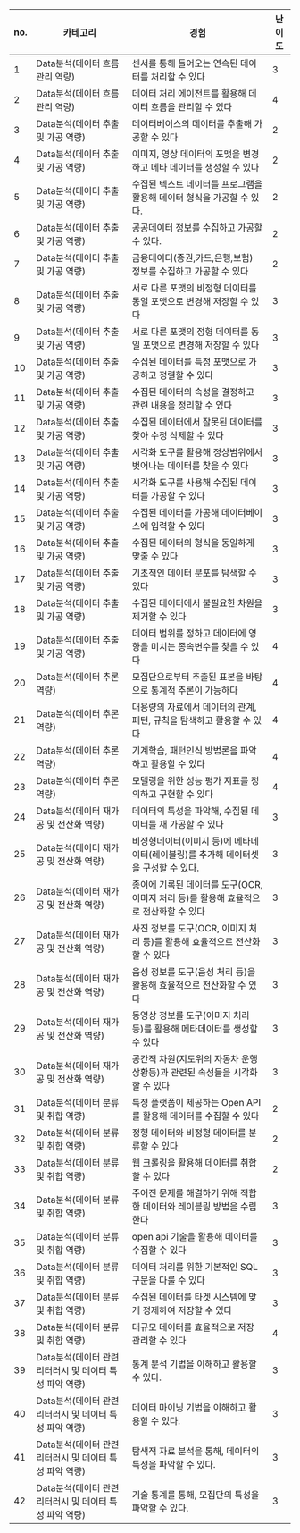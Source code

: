 <table>
<thead>
  <tr>
    <th>no.</th>
    <th>카테고리</th>
    <th>경험</th>
    <th>난이도</th>
  </tr>
</thead>
<tbody>
  <tr>
    <td>1</td>
    <td>Data분석(데이터 흐름 관리 역량)</td>
    <td>센서를 통해 들어오는 연속된 데이터를 처리할 수 있다</td>
    <td>3</td>
  </tr>
  <tr>
    <td>2</td>
    <td>Data분석(데이터 흐름 관리 역량)</td>
    <td>데이터 처리 에이전트를 활용해 데이터 흐름을 관리할 수 있다</td>
    <td>4</td>
  </tr>
  <tr>
    <td>3</td>
    <td>Data분석(데이터 추출 및 가공 역량)</td>
    <td>데이터베이스의 데이터를 추출해 가공할 수 있다</td>
    <td>2</td>
  </tr>
  <tr>
    <td>4</td>
    <td>Data분석(데이터 추출 및 가공 역량)</td>
    <td>이미지, 영상 데이터의 포맷을 변경하고 메타 데이터를 생성할 수 있다</td>
    <td>2</td>
  </tr>
  <tr>
    <td>5</td>
    <td>Data분석(데이터 추출 및 가공 역량)</td>
    <td>수집된 텍스트 데이터를 프로그램을 활용해 데이터 형식을 가공할 수 있다. </td>
    <td>2</td>
  </tr>
  <tr>
    <td>6</td>
    <td>Data분석(데이터 추출 및 가공 역량)</td>
    <td>공공데이터 정보를 수집하고 가공할 수 있다.</td>
    <td>2</td>
  </tr>
  <tr>
    <td>7</td>
    <td>Data분석(데이터 추출 및 가공 역량)</td>
    <td>금융데이터(증권,카드,은행,보험) 정보를 수집하고 가공할 수 있다</td>
    <td>2</td>
  </tr>
  <tr>
    <td>8</td>
    <td>Data분석(데이터 추출 및 가공 역량)</td>
    <td>서로 다른 포맷의 비정형 데이터를 동일 포맷으로 변경해 저장할 수 있다</td>
    <td>3</td>
  </tr>
  <tr>
    <td>9</td>
    <td>Data분석(데이터 추출 및 가공 역량)</td>
    <td>서로 다른 포맷의 정형 데이터를 동일 포맷으로 변경해 저장할 수 있다</td>
    <td>3</td>
  </tr>
  <tr>
    <td>10</td>
    <td>Data분석(데이터 추출 및 가공 역량)</td>
    <td>수집된 데이터를 특정 포맷으로 가공하고 정렬할 수 있다</td>
    <td>3</td>
  </tr>
  <tr>
    <td>11</td>
    <td>Data분석(데이터 추출 및 가공 역량)</td>
    <td>수집된 데이터의 속성을 결정하고 관련 내용을 정리할 수 있다</td>
    <td>3</td>
  </tr>
  <tr>
    <td>12</td>
    <td>Data분석(데이터 추출 및 가공 역량)</td>
    <td>수집된 데이터에서 잘못된 데이터를 찾아 수정 삭제할 수 있다</td>
    <td>3</td>
  </tr>
  <tr>
    <td>13</td>
    <td>Data분석(데이터 추출 및 가공 역량)</td>
    <td>시각화 도구를 활용해 정상범위에서 벗어나는 데이터를 찾을 수 있다</td>
    <td>3</td>
  </tr>
  <tr>
    <td>14</td>
    <td>Data분석(데이터 추출 및 가공 역량)</td>
    <td>시각화 도구를 사용해 수집된 데이터를 가공할 수 있다</td>
    <td>3</td>
  </tr>
  <tr>
    <td>15</td>
    <td>Data분석(데이터 추출 및 가공 역량)</td>
    <td>수집된 데이터를 가공해 데이터베이스에 입력할 수 있다</td>
    <td>3</td>
  </tr>
  <tr>
    <td>16</td>
    <td>Data분석(데이터 추출 및 가공 역량)</td>
    <td>수집된 데이터의 형식을 동일하게 맞출 수 있다</td>
    <td>3</td>
  </tr>
  <tr>
    <td>17</td>
    <td>Data분석(데이터 추출 및 가공 역량)</td>
    <td>기초적인 데이터 분포를 탐색할 수 있다</td>
    <td>3</td>
  </tr>
  <tr>
    <td>18</td>
    <td>Data분석(데이터 추출 및 가공 역량)</td>
    <td>수집된 데이터에서 불필요한 차원을 제거할 수 있다</td>
    <td>3</td>
  </tr>
  <tr>
    <td>19</td>
    <td>Data분석(데이터 추출 및 가공 역량)</td>
    <td>데이터 범위를 정하고 데이터에 영향을 미치는 종속변수를 찾을 수 있다</td>
    <td>4</td>
  </tr>
  <tr>
    <td>20</td>
    <td>Data분석(데이터 추론 역량)</td>
    <td>모집단으로부터 추출된 표본을 바탕으로 통계적 추론이 가능하다</td>
    <td>4</td>
  </tr>
  <tr>
    <td>21</td>
    <td>Data분석(데이터 추론 역량)</td>
    <td>대용량의 자료에서 데이터의 관계, 패턴, 규칙을 탐색하고 활용할 수 있다</td>
    <td>4</td>
  </tr>
  <tr>
    <td>22</td>
    <td>Data분석(데이터 추론 역량)</td>
    <td>기계학습, 패턴인식 방법론을 파악하고 활용할 수 있다</td>
    <td>4</td>
  </tr>
  <tr>
    <td>23</td>
    <td>Data분석(데이터 추론 역량)</td>
    <td>모델링을 위한 성능 평가 지표를 정의하고 구현할 수 있다</td>
    <td>4</td>
  </tr>
  <tr>
    <td>24</td>
    <td>Data분석(데이터 재가공 및 전산화 역량)</td>
    <td>데이터의 특성을 파악해, 수집된 데이터를 재 가공할 수 있다</td>
    <td>3</td>
  </tr>
  <tr>
    <td>25</td>
    <td>Data분석(데이터 재가공 및 전산화 역량)</td>
    <td>비정형데이터(이미지 등)에 메타데이터(레이블링)를 추가해 데이터셋을 구성할 수 있다.</td>
    <td>3</td>
  </tr>
  <tr>
    <td>26</td>
    <td>Data분석(데이터 재가공 및 전산화 역량)</td>
    <td>종이에 기록된 데이터를 도구(OCR, 이미지 처리 등)를 활용해 효율적으로 전산화할 수 있다</td>
    <td>3</td>
  </tr>
  <tr>
    <td>27</td>
    <td>Data분석(데이터 재가공 및 전산화 역량)</td>
    <td>사진 정보를 도구(OCR, 이미지 처리 등)를 활용해 효율적으로 전산화할 수 있다</td>
    <td>3</td>
  </tr>
  <tr>
    <td>28</td>
    <td>Data분석(데이터 재가공 및 전산화 역량)</td>
    <td>음성 정보를 도구(음성 처리 등)을 활용해 효율적으로 전산화할 수 있다</td>
    <td>3</td>
  </tr>
  <tr>
    <td>29</td>
    <td>Data분석(데이터 재가공 및 전산화 역량)</td>
    <td>동영상 정보를 도구(이미지 처리 등)를 활용해 메타데이터를 생성할 수 있다</td>
    <td>3</td>
  </tr>
  <tr>
    <td>30</td>
    <td>Data분석(데이터 재가공 및 전산화 역량)</td>
    <td>공간적 차원(지도위의 자동차 운행 상황등)과 관련된 속성들을 시각화할 수 있다</td>
    <td>3</td>
  </tr>
  <tr>
    <td>31</td>
    <td>Data분석(데이터 분류 및 취합 역량)</td>
    <td>특정 플랫폼이 제공하는 Open API를 활용해 데이터를 수집할 수 있다</td>
    <td>2</td>
  </tr>
  <tr>
    <td>32</td>
    <td>Data분석(데이터 분류 및 취합 역량)</td>
    <td>정형 데이터와 비정형 데이터를 분류할 수 있다</td>
    <td>2</td>
  </tr>
  <tr>
    <td>33</td>
    <td>Data분석(데이터 분류 및 취합 역량)</td>
    <td>웹 크롤링을 활용해 데이터를 취합할 수 있다</td>
    <td>2</td>
  </tr>
  <tr>
    <td>34</td>
    <td>Data분석(데이터 분류 및 취합 역량)</td>
    <td>주어진 문제를 해결하기 위해 적합한 데이터와 레이블링 방법을 수립한다</td>
    <td>3</td>
  </tr>
  <tr>
    <td>35</td>
    <td>Data분석(데이터 분류 및 취합 역량)</td>
    <td>open api 기술을 활용해 데이터를 수집할 수 있다 </td>
    <td>3</td>
  </tr>
  <tr>
    <td>36</td>
    <td>Data분석(데이터 분류 및 취합 역량)</td>
    <td>데이터 처리를 위한 기본적인 SQL 구문을 다룰 수 있다</td>
    <td>3</td>
  </tr>
  <tr>
    <td>37</td>
    <td>Data분석(데이터 분류 및 취합 역량)</td>
    <td>수집된 데이터를 타겟 시스템에 맞게 정제하여 저장할 수 있다</td>
    <td>3</td>
  </tr>
  <tr>
    <td>38</td>
    <td>Data분석(데이터 분류 및 취합 역량)</td>
    <td>대규모 데이터를 효율적으로 저장 관리할 수 있다</td>
    <td>4</td>
  </tr>
  <tr>
    <td>39</td>
    <td>Data분석(데이터 관련 리터러시 및 데이터 특성 파악 역량)</td>
    <td>통계 분석 기법을 이해하고 활용할 수 있다.</td>
    <td>3</td>
  </tr>
  <tr>
    <td>40</td>
    <td>Data분석(데이터 관련 리터러시 및 데이터 특성 파악 역량)</td>
    <td>데이터 마이닝 기법을 이해하고 활용할 수 있다.</td>
    <td>3</td>
  </tr>
  <tr>
    <td>41</td>
    <td>Data분석(데이터 관련 리터러시 및 데이터 특성 파악 역량)</td>
    <td>탐색적 자료 분석을 통해, 데이터의 특성을 파악할 수 있다.</td>
    <td>3</td>
  </tr>
  <tr>
    <td>42</td>
    <td>Data분석(데이터 관련 리터러시 및 데이터 특성 파악 역량)</td>
    <td>기술 통계를 통해, 모집단의 특성을 파악할 수 있다.</td>
    <td>3</td>
  </tr>
</tbody>
</table>
